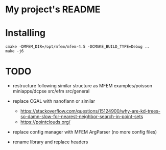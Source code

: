 # My project's README

# Installing

    cmake -DMFEM_DIR=/opt/mfem/mfem-4.5 -DCMAKE_BUILD_TYPE=Debug ..
    make -j6

# TODO

- restructure following similar structure as MFEM
  examples/poisson
  miniapps/dcpse
  src/efm
  src/general

- replace CGAL with nanoflann or similar
  - https://stackoverflow.com/questions/15124900/why-are-kd-trees-so-damn-slow-for-nearest-neighbor-search-in-point-sets
  - https://pointclouds.org/

- replace config manager with MFEM ArgParser (no more config files)

- rename library and replace headers
